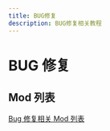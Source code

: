 ```yaml
---
title: BUG修复
description: BUG修复相关教程
---
```


# BUG 修复

## Mod 列表

[Bug 修复相关 Mod 列表](/docs/mods/modlist/bugfix/)
